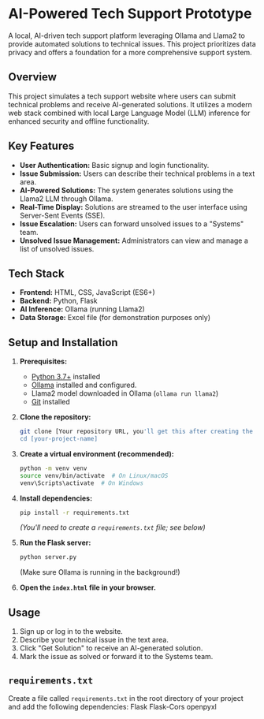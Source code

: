 # AI-Powered Tech Support Prototype

A local, AI-driven tech support platform leveraging Ollama and Llama2 to provide automated solutions to technical issues. This project prioritizes data privacy and offers a foundation for a more comprehensive support system.

## Overview

This project simulates a tech support website where users can submit technical problems and receive AI-generated solutions. It utilizes a modern web stack combined with local Large Language Model (LLM) inference for enhanced security and offline functionality.

## Key Features

*   **User Authentication:** Basic signup and login functionality.
*   **Issue Submission:** Users can describe their technical problems in a text area.
*   **AI-Powered Solutions:** The system generates solutions using the Llama2 LLM through Ollama.
*   **Real-Time Display:** Solutions are streamed to the user interface using Server-Sent Events (SSE).
*   **Issue Escalation:** Users can forward unsolved issues to a "Systems" team.
*   **Unsolved Issue Management:**  Administrators can view and manage a list of unsolved issues.

## Tech Stack

*   **Frontend:** HTML, CSS, JavaScript (ES6+)
*   **Backend:** Python, Flask
*   **AI Inference:** Ollama (running Llama2)
*   **Data Storage:** Excel file (for demonstration purposes only)

## Setup and Installation

1.  **Prerequisites:**
    *   [Python 3.7+](https://www.python.org/downloads/) installed
    *   [Ollama](https://ollama.ai/) installed and configured.
    *   Llama2 model downloaded in Ollama (`ollama run llama2`)
    *   [Git](https://git-scm.com/downloads) installed

2.  **Clone the repository:**

    ```bash
    git clone [Your repository URL, you'll get this after creating the repo]
    cd [your-project-name]
    ```

3.  **Create a virtual environment (recommended):**

    ```bash
    python -m venv venv
    source venv/bin/activate  # On Linux/macOS
    venv\Scripts\activate  # On Windows
    ```

4.  **Install dependencies:**

    ```bash
    pip install -r requirements.txt
    ```
    *(You'll need to create a `requirements.txt` file; see below)*

5.  **Run the Flask server:**

    ```bash
    python server.py
    ```

    (Make sure Ollama is running in the background!)

6.  **Open the `index.html` file in your browser.**

## Usage

1.  Sign up or log in to the website.
2.  Describe your technical issue in the text area.
3.  Click "Get Solution" to receive an AI-generated solution.
4.  Mark the issue as solved or forward it to the Systems team.

## `requirements.txt`

Create a file called `requirements.txt` in the root directory of your project and add the following dependencies:
Flask
Flask-Cors
openpyxl